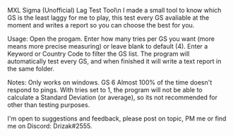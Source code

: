 MXL Sigma (Unofficial) Lag Test Tool\n
I made a small tool to know which GS is the least laggy for me to play, this test every GS avaliable at the moment and writes a report so you can choose the best for you.

Usage:
Open the progam.
Enter how many tries per GS you want (more means more precise measuring) or leave blank to default (4).
Enter a Keyword or Country Code to filter the GS list.
The program will automatically test every GS, and when finished it will write a text report in the same folder.

Notes:
Only works on windows.
GS 6 Almost 100% of the time doesn't respond to pings.
With tries set to 1, the program will not be able to calculate a Standard Deviation (or average), so its not recommended for other than testing purposes.

I'm open to suggestions and feedback, please post on topic, PM me or find me on Discord: Drizak#2555.
